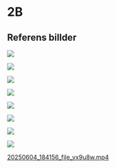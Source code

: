 # 2B

## Referens billder


![](assets/20250604_183912_2b__cosplay_pattern_tutorial___nier_automata_by_patterncos_dccniyi-414w-2xlov.jpg)


![](assets/20250604_183930_2b__cosplay_pattern_tutorial___nier_automata_by_patterncos_dccnih8-414w-2x.jpg)

![](assets/20250604_184130_il_794xN.6480530991_gcpt.jpg)

![](assets/20250604_184130_il_794xN.6480531289_trc5.jpg)

![](assets/20250604_184130_il_794xN.6480530987_3ium.jpg)

![](assets/20250604_184130_il_794xN.6480530985_bi5u.jpg)

![](assets/20250604_184130_il_794xN.6432435220_bp1a.jpg)

![](assets/20250604_184130_il_794xN.6432430116_6q30.jpg)


[20250604_184156_file_vx9u8w.mp4](assets/20250604_184156_file_vx9u8w.mp4)
